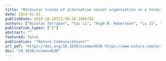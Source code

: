 ```yaml
---
title: "Molecular traces of alternative social organization in a termite genome"
date: 2014-01-01
publishDate: 2019-10-28T21:30:20.200674Z
authors: ["Nicolas Terrapon", "Cai Li", "Hugh M. Robertson", "Lu Ji", "Xuehong Meng", "Warren Booth", "Zhensheng Chen", "Christopher P. Childers", "Karl M. Glastad", "Kaustubh Gokhale", "Johannes Gowin", "Wulfila Gronenberg", "Russell A. Hermansen", "Haofu Hu", "Brendan G. Hunt", "Ann Kathrin Huylmans", "Sayed M. S. Khalil", "Robert D. Mitchell", "Monica C. Munoz-Torres", "Julie A. Mustard", "Hailin Pan", "Justin T. Reese", "Michael E. Scharf", "Fengming Sun", "Heiko Vogel", "Jin Xiao", "Wei Yang", "Zhikai Yang", "Zuoquan Yang", "Jiajian Zhou", "Jiwei Zhu", "Colin S. Brent", "Christine G. Elsik", "Michael A. D. Goodisman", "David A. Liberles", "R. Michael Roe", "Edward L. Vargo", "Andreas Vilcinskas", "Jun Wang", "Erich Bornberg-Bauer", "Judith Korb", "Guojie Zhang", "Jürgen Liebig"]
publication_types: ["2"]
abstract: ""
featured: false
publication: "*Nature Communications*"
url_pdf: "https://doi.org/10.1038/ncomms4636 https://www.nature.com/articles/ncomms4636.pdf"
doi: "10.1038/ncomms4636"
---
```


